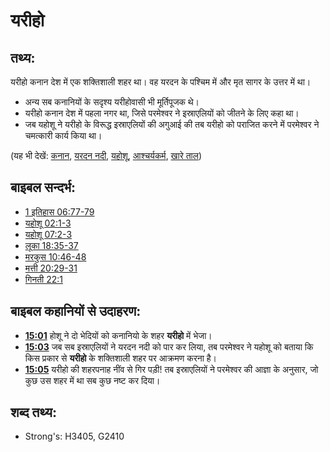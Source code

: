 # यरीहो #

## तथ्य: ##

यरीहो कनान देश में एक शक्तिशाली शहर था। वह यरदन के पश्चिम में और मृत सागर के उत्तर में था।

* अन्य सब कनानियों के सदृश्य यरीहोवासी भी मूर्तिपूजक थे।
* यरीहो कनान देश में पहला नगर था, जिसे परमेश्वर ने इस्राएलियों को जीतने के लिए कहा था।
* जब यहोशू ने यरीहो के विरूद्ध इस्राएलियों की अगुआई की तब यरीहो को पराजित करने में परमेश्वर ने चमत्कारी कार्य किया था।

(यह भी देखें: [कनान](../names/canaan.md), [यरदन नदी](../names/jordanriver.md), [यहोशू](../names/joshua.md), [आश्चर्यकर्म](../kt/miracle.md), [खारे ताल](../names/saltsea.md))

## बाइबल सन्दर्भ: ##

* [1 इतिहास 06:77-79](rc://en/tn/help/1ch/06/77)
* [यहोशू 02:1-3](rc://en/tn/help/jos/02/01)
* [यहोशू 07:2-3](rc://en/tn/help/jos/07/02)
* [लूका 18:35-37](rc://en/tn/help/luk/18/35)
* [मरकुस 10:46-48](rc://en/tn/help/mrk/10/46)
* [मत्ती 20:29-31](rc://en/tn/help/mat/20/29)
* [गिनती 22:1](rc://en/tn/help/num/22/01)

## बाइबल कहानियों से उदाहरण: ##

* __[15:01](rc://en/tn/help/obs/15/01)__ होशू ने दो भेदियों को कनानियो के शहर __यरीहो__ में भेजा।
* __[15:03](rc://en/tn/help/obs/15/03)__ जब सब इस्राएलियों ने यरदन नदी को पार कर लिया, तब परमेश्वर ने यहोशू को बताया कि किस प्रकार से __यरीहो__ के शक्तिशाली शहर पर आक्रमण करना है।
* __[15:05](rc://en/tn/help/obs/15/05)__ यरीहो की शहरपनाह नींव से गिर पड़ी! तब इस्राएलियों ने परमेश्वर की आज्ञा के अनुसार, जो कुछ उस शहर में था सब कुछ नष्ट कर दिया।

## शब्द तथ्य: ##

* Strong's: H3405, G2410
